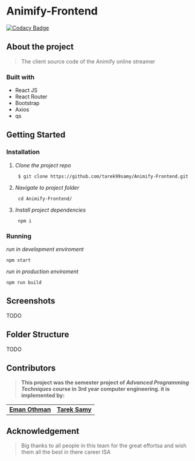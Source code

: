 # Animify-Frontend
[![Codacy Badge](https://app.codacy.com/project/badge/Grade/8767f77dcd26434eaa3115164833e282)](https://www.codacy.com?utm_source=github.com&utm_medium=referral&utm_content=tarek99samy/Animify-Frontend&utm_campaign=Badge_Grade)

## About the project

> The client source code of the Animify online streamer

### Built with
- React JS
- React Router
- Bootstrap
- Axios
- qs

## Getting Started

### Installation

1. _Clone the project repo_

        $ git clone https://github.com/tarek99samy/Animify-Frontend.git

2. _Navigate to project folder_

        cd Animify-Frontend/

3. _Install project dependencies_
   
        npm i

### Running

_run in development enviroment_

    npm start

_run in production enviroment_

    npm run build

## Screenshots

TODO

## Folder Structure

TODO

## Contributors

> **This project was the semester project of _Advanced Programming Techniques_ course in 3rd year computer engineering. it is implemented by:**

<table>
  <tr>
    <td align="center">
    <a href="https://github.com/EmanOthman21" target="_black">
    <b>Eman Othman</b></a>
    </td>
    <td align="center">
    <a href="https://github.com/tarek99samy" target="_black">
    <b>Tarek Samy</b></a>
    </td>    
  </tr>
 </table>

## Acknowledgement
> Big thanks to all people in this team for the great effortsa and wish them all the best in there career ISA

